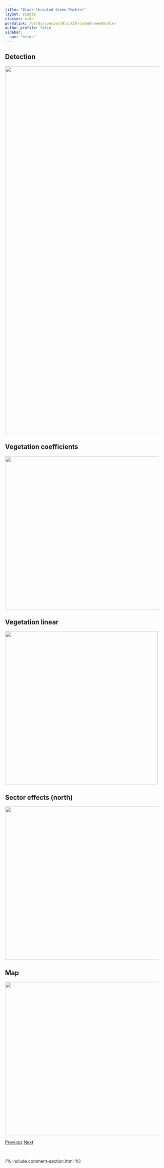 ```yaml
---
title: "Black-throated Green Warbler"
layout: single
classes: wide
permalink: /birds/species/BlackthroatedGreenWarbler
author_profile: false
sidebar:
  nav: "birds"
---
```


<h2>Detection</h2>

<a href="https://drive.google.com/uc?export=view&id=1YMjTVJdUazDAylWPj6Yt72d7t9_yCo1P">
<img src="https://drive.google.com/uc?export=view&id=1YMjTVJdUazDAylWPj6Yt72d7t9_yCo1P" height = "1200" width = "800">
</a>

<h2>Vegetation coefficients</h2>

<a href="https://drive.google.com/uc?export=view&id=1O91dyd8GOXLirTwpVrUHOJlhj1tQ-SQj">
<img src="https://drive.google.com/uc?export=view&id=1O91dyd8GOXLirTwpVrUHOJlhj1tQ-SQj" height = "500" width = "1000">
</a>

<h2>Vegetation linear</h2>

<a href="https://drive.google.com/uc?export=view&id=1l4T093-ddgCZY1XjjYamHOz6q9OaR9mU">
<img src="https://drive.google.com/uc?export=view&id=1l4T093-ddgCZY1XjjYamHOz6q9OaR9mU" height = "500" width = "500">
</a>

<h2>Sector effects (north)</h2>

<a href="https://drive.google.com/uc?export=view&id=1CpL2qkto6uI88T_rhoFkFzgOJhFYcKwG">
<img src="https://drive.google.com/uc?export=view&id=1CpL2qkto6uI88T_rhoFkFzgOJhFYcKwG" height = "500" width = "1000">
</a>

<h2>Map</h2>

<a href="https://drive.google.com/uc?export=view&id=1yQgHJjcLOFMwuoIbl0Sm9FkqR8NhIBV8">
<img src="https://drive.google.com/uc?export=view&id=1yQgHJjcLOFMwuoIbl0Sm9FkqR8NhIBV8" height = "500" width = "1500">
</a>

<a href="/DevelopmentWebsite/birds/species/BrownThrasher" class="pagination--pager" title="Brown Thrasher">Previous</a> <a href="/DevelopmentWebsite/birds/species/Bufflehead" class="pagination--pager" title="Bufflehead">Next</a>

<p>&nbsp;</p>

{% include comment-section.html %}
